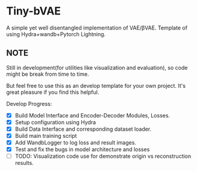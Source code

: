 # Tiny-bVAE
A simple yet well disentangled implementation of VAE/βVAE. Template of using Hydra+wandb+Pytorch Lightning.

## NOTE
Still in development(for utilities like visualization and evaluation), so code might be break from time to time.

But feel free to use this as an develop template for your own project. It's great pleasure if you find this helpful.

Develop Progress:

- [x] Build Model Interface and Encoder-Decoder Modules, Losses.
- [x] Setup configuration using Hydra
- [x] Build Data Interface and corresponding dataset loader.
- [x] Build main training script
- [x] Add WandbLogger to log loss and result images.
- [x] Test and fix the bugs in model architecture and losses
- [ ] TODO: Visualization code use for demonstrate origin vs reconstruction results.
